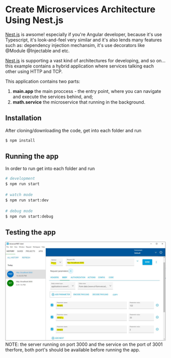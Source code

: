 # Create Microservices Architecture Using Nest.js

[Nest.js](https://docs.nestjs.com/) is awsome! especially if you're Angular developer, because it's use Typescript, it's look-and-feel very similar and it's also lends many features such as: dependency injection mechansim, it's use decorators like @Module @Injectable and etc.

[Nest.js](https://docs.nestjs.com/) is supporting a vast kind of architectures for developing, and so on... this example contains a hybrid application where services talking each other using HTTP and TCP.
<br />

This application contains two parts: 
1. <b>main.app</b> the main proccess - the entry point, where you can navigate and execute the services behind, and;
2. <b>math.service</b> the microservice that running in the background. 

## Installation
After cloning/downloading the code, get into each folder and run 
```bash
$ npm install
```

## Running the app
In order to run get into each folder and run
```bash
# development
$ npm run start

# watch mode
$ npm run start:dev

# debug mode
$ npm run start:debug
```
## Testing the app
<img src="./ms.JPG" alt="Test The APP" />
NOTE: the server running on port 3000 and the service on the port of 3001 therfore, both port's should be available before running the app. 

